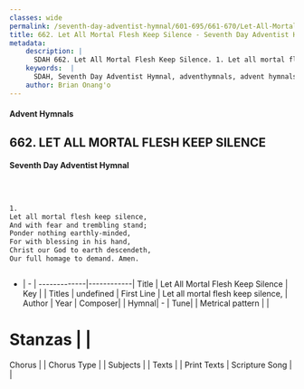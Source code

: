 ```yaml
---
classes: wide
permalink: /seventh-day-adventist-hymnal/601-695/661-670/Let-All-Mortal-Flesh-Keep-Silence/
title: 662. Let All Mortal Flesh Keep Silence - Seventh Day Adventist Hymnal
metadata:
    description: |
      SDAH 662. Let All Mortal Flesh Keep Silence. 1. Let all mortal flesh keep silence, And with fear and trembling stand; Ponder nothing earthly-minded, For with blessing in his hand, Christ our God to earth descendeth, Our full homage to demand. Amen.
    keywords:  |
      SDAH, Seventh Day Adventist Hymnal, adventhymnals, advent hymnals, Let All Mortal Flesh Keep Silence, Let all mortal flesh keep silence, 
    author: Brian Onang'o
---
```


#### Advent Hymnals
## 662. LET ALL MORTAL FLESH KEEP SILENCE
#### Seventh Day Adventist Hymnal

```txt



1.
Let all mortal flesh keep silence,
And with fear and trembling stand;
Ponder nothing earthly-minded,
For with blessing in his hand,
Christ our God to earth descendeth,
Our full homage to demand. Amen.



```

- |   -  |
-------------|------------|
Title | Let All Mortal Flesh Keep Silence |
Key |  |
Titles | undefined |
First Line | Let all mortal flesh keep silence, |
Author | 
Year | 
Composer|  |
Hymnal|  - |
Tune|  |
Metrical pattern | |
# Stanzas |  |
Chorus |  |
Chorus Type |  |
Subjects |  |
Texts |  |
Print Texts | 
Scripture Song |  |
  
